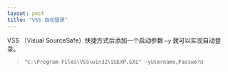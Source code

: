 ```yaml
---
layout: post
title: "VSS 自动登录"
---
```


VSS （Visual SourceSafe）快捷方式后添加一个启动参数 `–y` 就可以实现自动登录。

> `"C:\Program Files\VSS\win32\SSEXP.EXE" –yUsername,Password`

